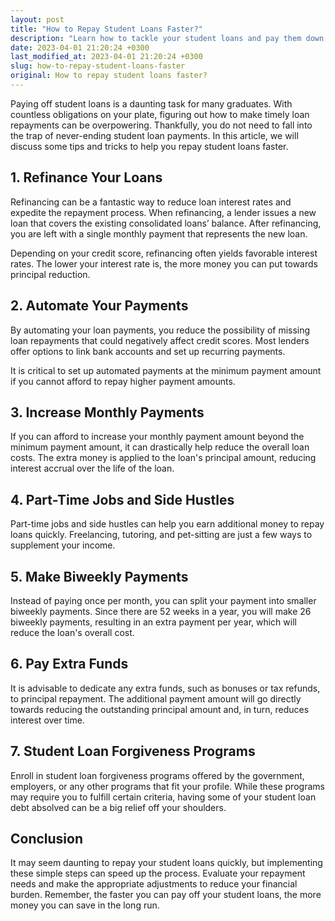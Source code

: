 ```yaml
---
layout: post
title: "How to Repay Student Loans Faster?"
description: "Learn how to tackle your student loans and pay them down fast with these tips and tricks. By following these practices, you may be able to repay your student loans faster than expected."
date: 2023-04-01 21:20:24 +0300
last_modified_at: 2023-04-01 21:20:24 +0300
slug: how-to-repay-student-loans-faster
original: How to repay student loans faster?
---
```

Paying off student loans is a daunting task for many graduates. With countless obligations on your plate, figuring out how to make timely loan repayments can be overpowering. Thankfully, you do not need to fall into the trap of never-ending student loan payments. In this article, we will discuss some tips and tricks to help you repay student loans faster.

## 1. Refinance Your Loans

Refinancing can be a fantastic way to reduce loan interest rates and expedite the repayment process. When refinancing, a lender issues a new loan that covers the existing consolidated loans’ balance. After refinancing, you are left with a single monthly payment that represents the new loan.

Depending on your credit score, refinancing often yields favorable interest rates. The lower your interest rate is, the more money you can put towards principal reduction.

## 2. Automate Your Payments

By automating your loan payments, you reduce the possibility of missing loan repayments that could negatively affect credit scores. Most lenders offer options to link bank accounts and set up recurring payments.

It is critical to set up automated payments at the minimum payment amount if you cannot afford to repay higher payment amounts.

## 3. Increase Monthly Payments

If you can afford to increase your monthly payment amount beyond the minimum payment amount, it can drastically help reduce the overall loan costs. The extra money is applied to the loan's principal amount, reducing interest accrual over the life of the loan.

## 4. Part-Time Jobs and Side Hustles

Part-time jobs and side hustles can help you earn additional money to repay loans quickly. Freelancing, tutoring, and pet-sitting are just a few ways to supplement your income.

## 5. Make Biweekly Payments

Instead of paying once per month, you can split your payment into smaller biweekly payments. Since there are 52 weeks in a year, you will make 26 biweekly payments, resulting in an extra payment per year, which will reduce the loan's overall cost.

## 6. Pay Extra Funds

It is advisable to dedicate any extra funds, such as bonuses or tax refunds, to principal repayment. The additional payment amount will go directly towards reducing the outstanding principal amount and, in turn, reduces interest over time.

## 7. Student Loan Forgiveness Programs

Enroll in student loan forgiveness programs offered by the government, employers, or any other programs that fit your profile. While these programs may require you to fulfill certain criteria, having some of your student loan debt absolved can be a big relief off your shoulders.

## Conclusion

It may seem daunting to repay your student loans quickly, but implementing these simple steps can speed up the process. Evaluate your repayment needs and make the appropriate adjustments to reduce your financial burden. Remember, the faster you can pay off your student loans, the more money you can save in the long run.